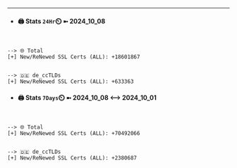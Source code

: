 

---
- #### 🖨️ **Stats** `24Hr`⏲️ ➼ 2024_10_08
```console


--> 🌐 Total
[+] New/ReNewed SSL Certs (ALL): +18601867


--> 🇩🇪 de_ccTLDs
[+] New/ReNewed SSL Certs (ALL): +633363

```

- #### 🖨️ **Stats** `7Days`⏲️ ➼ 2024_10_08 <--> 2024_10_01
```console


--> 🌐 Total
[+] New/ReNewed SSL Certs (ALL): +70492066


--> 🇩🇪 de_ccTLDs
[+] New/ReNewed SSL Certs (ALL): +2380687

```

